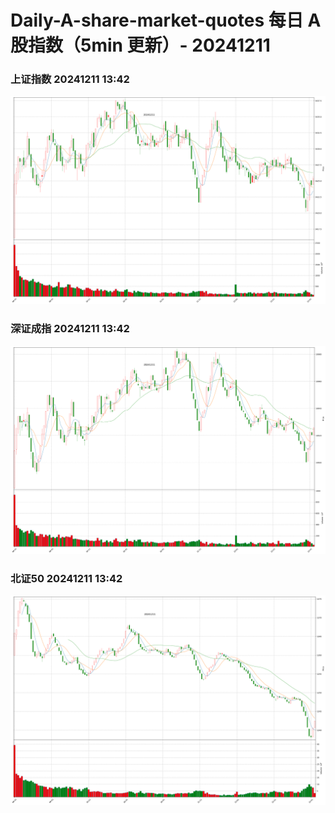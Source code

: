 
# Daily-A-share-market-quotes 每日 A 股指数（5min 更新）- 20241211

### 上证指数 20241211 13:42
![](./fig/2024/12/20241211-sh000001.png)

### 深证成指 20241211 13:42
![](./fig/2024/12/20241211-sz399001.png)

### 北证50 20241211 13:42
![](./fig/2024/12/20241211-bj899050.png)
